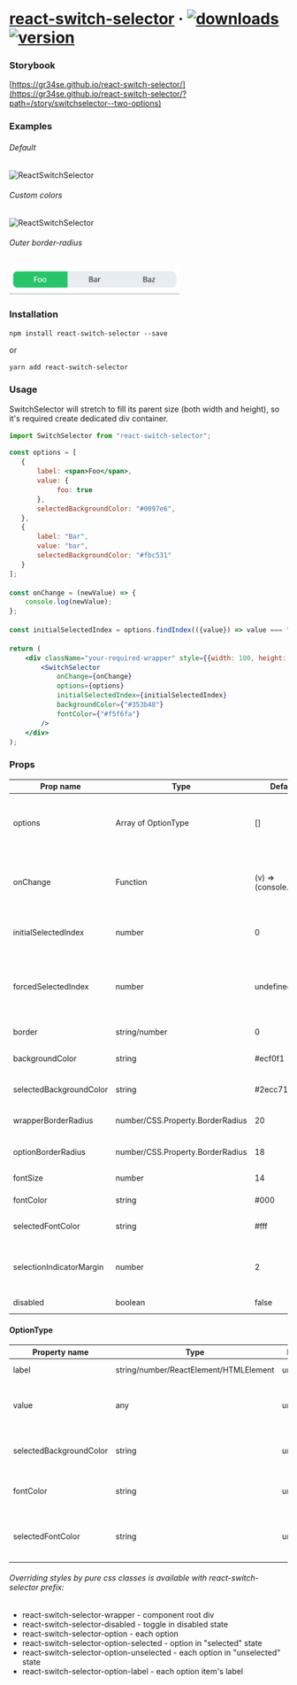 # [react-switch-selector](https://github.com/GR34SE/react-switch-selector) &middot; [![downloads](https://img.shields.io/npm/dm/react-switch-selector)](https://www.npmjs.com/package/react-switch-selector) [![version](https://img.shields.io/github/package-json/v/GR34SE/react-switch-selector)](https://github.com/GR34SE/react-switch-selector) 

### Storybook
[https://gr34se.github.io/react-switch-selector/](https://gr34se.github.io/react-switch-selector/?path=/story/switchselector--two-options)

### Examples
###### Default

![ReactSwitchSelector](examples/example-default.gif)

###### Custom colors

![ReactSwitchSelector](examples/example-custom.gif)

###### Outer border-radius

![ReactSwitchSelector](examples/example-outer-border-radius.gif)

### Installation

```Shell
npm install react-switch-selector --save
```

or

```Shell
yarn add react-switch-selector
```

### Usage

SwitchSelector will stretch to fill its parent size (both width and height), so it's required create dedicated div container.

```jsx
import SwitchSelector from "react-switch-selector";
```

```jsx
const options = [
   {
       label: <span>Foo</span>,
       value: {
            foo: true
       },
       selectedBackgroundColor: "#0097e6",
   },
   {
       label: "Bar",
       value: "bar",
       selectedBackgroundColor: "#fbc531"
   }
];

const onChange = (newValue) => {
    console.log(newValue);
};

const initialSelectedIndex = options.findIndex(({value}) => value === "bar");

return (
    <div className="your-required-wrapper" style={{width: 100, height: 30}}>
        <SwitchSelector
            onChange={onChange}
            options={options}
            initialSelectedIndex={initialSelectedIndex}
            backgroundColor={"#353b48"}
            fontColor={"#f5f6fa"}
        />
    </div>
);
```

### Props

| Prop name                  | Type                                     | Default                 | Required  | Note                                                                             |
| -------------------------- |------------------------------------------|-------------------------| --------- | -------------------------------------------------------------------------------- |
| options                    | Array of OptionType                      | []                      | true      | Options array to render. Each item has a label, value and optional styling props |
| onChange                   | Function                                 | (v) => (console.log(v)) | true      | onChange callback that returns selected Option's value                           |
| initialSelectedIndex       | number                                   | 0                       | false     | Initially selected index of options array                                        |
| forcedSelectedIndex        | number                                   | undefined               | false     | Force selectedIndex with this prop (can be also used to resetting the toggle)    |
| border                     | string/number                            | 0                       | false     | Border of wrapping div                                                           |
| backgroundColor            | string                                   | #ecf0f1                 | false     | Background color of wrapping div                                                 |
| selectedBackgroundColor    | string                                   | #2ecc71                 | false     | Background of selected Option                                                    |
| wrapperBorderRadius        | number/CSS.Property.BorderRadius<string> | 20                      | false     | Border radius of wrapping div                                                    |
| optionBorderRadius         | number/CSS.Property.BorderRadius<string> | 18                      | false     | Border radius of Option component                                                |
| fontSize                   | number                                   | 14                      | false     | Font size of Option's label                                                      |
| fontColor                  | string                                   | #000                    | false     | Font color of Option's label                                                     |
| selectedFontColor          | string                                   | #fff                    | false     | Font color of selected Option's label                                            |
| selectionIndicatorMargin   | number                                   | 2                       | false     | Inner px margin of selected option indicator                                     |
| disabled                   | boolean                                  | false                   | false     | Disabling the toggle                                                             |

#### OptionType

| Property name              | Type                                   | Default             | Required  | Note                                                                             |
| -------------------------- | -------------------------------------- | ------------------- | --------- | -------------------------------------------------------------------------------- |
| label                      | string/number/ReactElement/HTMLElement | undefined           | true      | Option's label                                                              |
| value                      | any                                    | undefined           | true      | Option's value that is returned by onChange callback                             |
| selectedBackgroundColor    | string                                 | undefined           | false     | Background of this selected Option                                               |
| fontColor                  | string                                 | undefined           | false     | Font color of this Option's label                                                |
| selectedFontColor          | string                                 | undefined           | false     | Font color of this selected Option's label                                       |

###### Overriding styles by pure css classes is available with react-switch-selector prefix:

- react-switch-selector-wrapper - component root div
- react-switch-selector-disabled - toggle in disabled state
- react-switch-selector-option - each option
- react-switch-selector-option-selected - option in "selected" state
- react-switch-selector-option-unselected - each option in "unselected" state
- react-switch-selector-option-label - each option item's label
